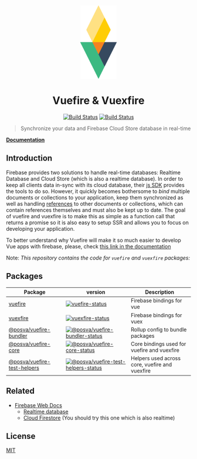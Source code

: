 <p align="center"><img width="100" src="logo-vuefire.svg" alt="Vuefire Logo"></p>
<h1 align="center">Vuefire & Vuexfire</h1>
<p align="center">
  <a href="https://circleci.com/gh/vuejs/vuefire"><img src="https://badgen.net/circleci/github/vuejs/vuefire" alt="Build Status"></a>
  <a href="https://codecov.io/github/vuejs/vuefire"><img src="https://badgen.net/codecov/c/github/vuejs/vuefire" alt="Build Status"></a>
</p>

> Synchronize your data and Firebase Cloud Store database in real-time

[**Documentation**](https://vuefire.vuejs.org)

## Introduction

Firebase provides two solutions to handle real-time databases: Realtime Database
and Cloud Store (which is also a realtime database). In order to keep all
clients data in-sync with its cloud database, their [js
SDK](https://firebase.google.com/docs/firestore/quickstart) provides the tools
to do so. However, it quickly becomes bothersome to _bind_ multiple documents or
collections to your application, keep them synchronized as well as handling
[references](https://firebase.google.com/docs/firestore/manage-data/data-types)
to other documents or collections, which can contain references themselves and
must also be kept up to date. The goal of vuefire and vuexfire is to make this
as simple as a function call that returns a promise so it is also easy to setup
SSR and allows you to focus on developing your application.

To better understand why Vuefire will make it so much easier to develop Vue apps
with firebase, please, check [this link in the
documentation](https://vuefire.vuejs.org/vuefire/#why)

Note: _This repository contains the code for `vuefire` and `vuexfire` packages:_

## Packages

| Package                        | version                                                                       | Description                                    |
| ------------------------------ | ----------------------------------------------------------------------------- | ---------------------------------------------- |
| [vuefire]                      | [![vuefire-status]][vuefire-package]                                          | Firebase bindings for vue                      |
| [vuexfire]                     | [![vuexfire-status]][vuexfire-package]                                        | Firebase bindings for vuex                     |
| [\@posva/vuefire-bundler]      | [![@posva/vuefire-bundler-status]][\@posva/vuefire-bundler-package]           | Rollup config to bundle packages               |
| [\@posva/vuefire-core]         | [![@posva/vuefire-core-status]][\@posva/vuefire-core-package]                 | Core bindings used for vuefire and vuexfire    |
| [\@posva/vuefire-test-helpers] | [![@posva/vuefire-test-helpers-status]][\@posva/vuefire-test-helpers-package] | Helpers used across core, vuefire and vuexfire |

[vuefire]: packages/vuefire
[vuexfire]: packages/vuexfire
[\@posva/vuefire-bundler]: packages/@posva/vuefire-bundler
[\@posva/vuefire-core]: packages/@posva/vuefire-core
[\@posva/vuefire-test-helpers]: packages/@posva/vuefire-test-helpers
[vuefire-status]: https://badgen.net/npm/v/vuefire
[vuexfire-status]: https://badgen.net/npm/v/vuexfire
[@posva/vuefire-bundler-status]: https://badgen.net/npm/v/@posva/vuefire-bundler
[@posva/vuefire-core-status]: https://badgen.net/npm/v/@posva/vuefire-core
[@posva/vuefire-test-helpers-status]: https://badgen.net/npm/v/@posva/vuefire-test-helpers
[vuefire-package]: https://npmjs.com/package/vuefire
[vuexfire-package]: https://npmjs.com/package/vuexfire
[\@posva/vuefire-bundler-package]: https://npmjs.com/package/@posva/vuefire-bundler
[\@posva/vuefire-core-package]: https://npmjs.com/package/@posva/vuefire-core
[\@posva/vuefire-test-helpers-package]: https://npmjs.com/package/@posva/vuefire-test-helpers

## Related

- [Firebase Web Docs](https://firebase.google.com/docs/web/setup)
  - [Realtime database](https://firebase.google.com/docs/database/)
  - [Cloud Firestore](https://firebase.google.com/docs/firestore/) (You should try this one which is also realtime)

## License

[MIT](http://opensource.org/licenses/MIT)
